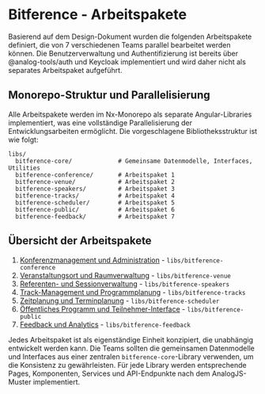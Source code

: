 # Bitference - Arbeitspakete

Basierend auf dem Design-Dokument wurden die folgenden Arbeitspakete definiert, die von 7 verschiedenen Teams parallel bearbeitet werden können. Die Benutzerverwaltung und Authentifizierung ist bereits über @analog-tools/auth und Keycloak implementiert und wird daher nicht als separates Arbeitspaket aufgeführt.

## Monorepo-Struktur und Parallelisierung

Alle Arbeitspakete werden im Nx-Monorepo als separate Angular-Libraries implementiert, was eine vollständige Parallelisierung der Entwicklungsarbeiten ermöglicht. Die vorgeschlagene Bibliotheksstruktur ist wie folgt:

```
libs/
  bitference-core/             # Gemeinsame Datenmodelle, Interfaces, Utilities
  bitference-conference/       # Arbeitspaket 1
  bitference-venue/            # Arbeitspaket 2
  bitference-speakers/         # Arbeitspaket 3
  bitference-tracks/           # Arbeitspaket 4
  bitference-scheduler/        # Arbeitspaket 5
  bitference-public/           # Arbeitspaket 6
  bitference-feedback/         # Arbeitspaket 7
```

## Übersicht der Arbeitspakete

1. [Konferenzmanagement und Administration](./team-1/arbeitspaket-1-konferenzmanagement.md) - `libs/bitference-conference`
2. [Veranstaltungsort und Raumverwaltung](./team-2/arbeitspaket-2-raumverwaltung.md) - `libs/bitference-venue`
3. [Referenten- und Sessionverwaltung](./team-3/arbeitspaket-3-referenten-session.md) - `libs/bitference-speakers`
4. [Track-Management und Programmplanung](./team-4/arbeitspaket-4-track-management.md) - `libs/bitference-tracks`
5. [Zeitplanung und Terminplanung](./team-5/arbeitspaket-5-zeitplanung.md) - `libs/bitference-scheduler`
6. [Öffentliches Programm und Teilnehmer-Interface](./team-6/arbeitspaket-6-teilnehmer-interface.md) - `libs/bitference-public`
7. [Feedback und Analytics](./team-7/arbeitspaket-7-feedback-analytics.md) - `libs/bitference-feedback`

Jedes Arbeitspaket ist als eigenständige Einheit konzipiert, die unabhängig entwickelt werden kann. Die Teams sollten die gemeinsamen Datenmodelle und Interfaces aus einer zentralen `bitference-core`-Library verwenden, um die Konsistenz zu gewährleisten. Für jede Library werden entsprechende Pages, Komponenten, Services und API-Endpunkte nach dem AnalogJS-Muster implementiert.
